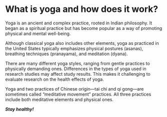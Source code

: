 # What is yoga and how does it work?

Yoga is an ancient and complex practice, rooted in Indian philosophy. It began as a spiritual practice but has become popular as a way of promoting physical and mental well-being.

Although classical yoga also includes other elements, yoga as practiced in the United States typically emphasizes physical postures (asanas), breathing techniques (pranayama), and meditation (dyana). 

There are many different yoga styles, ranging from gentle practices to physically demanding ones. Differences in the types of yoga used in research studies may affect study results. This makes it challenging to evaluate research on the health effects of yoga.

Yoga and two practices of Chinese origin—tai chi and qi gong—are sometimes called “meditative movement” practices. All three practices include both meditative elements and physical ones. 

***Stay healthy!***
